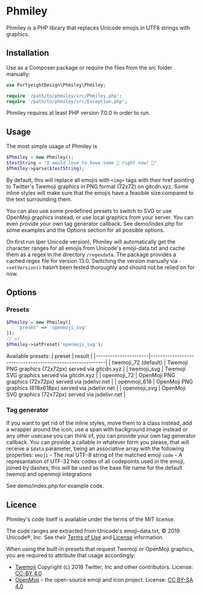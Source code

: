 # Phmiley

Phmiley is a PHP library that replaces Unicode emojis in UTF8 strings with graphics.

## Installation

Use as a Composer package or require the files from the src folder manually:

```php
use FortyeightDesign\Phmiley\Phmiley;

require '/path/to/phmiley/src/Phmiley.php';
require '/path/to/phmiley/src/Exception.php';
```

Phmiley requires at least PHP version 7.0.0 in order to run.


## Usage

The most simple usage of Phmiley is

```php
$Phmiley = new Phmiley();
$testString = "I would love to have some 🍕 right now! 🤤"
$Phmiley->parse($testString);
```

By default, this will replace all emojis with `<img>` tags with their href pointing to Twitter's Twemoji graphics in PNG format (72x72) on gitcdn.xyz. Some inline styles will make sure that the emojis have a feasible size compared to the text surrounding them.

You can also use some predefined presets to switch to SVG or use OpenMoji graphics instead, or use local graphics from your server. You can even provide your own tag generator callback. See demo/index.php for some examples and the Options section for all possible options.

On first run (per Unicode version), Phmiley will automatically get the character ranges for all emojis from Unicode's emoji-data.txt and cache them as a regex in the directory `/regexdata`. The package provides a cached regex file for version 13.0. Switching the version manually via `->setVersion()` hasn't been tested thoroughly and should not be relied on for now.

## Options

### Presets

```php
$Phmiley = new Phmiley([
    'preset' => 'openmoji_svg'
]);
// or
$Phmiley->setPreset('openmoji_svg');
```

Available presets:
| preset               | result                                                    |
|----------------------|-----------------------------------------------------------|
| twemoji_72 (default) | Twemoji PNG graphics (72x72px) served via gitcdn.xyz      |
| twemoji_svg          | Twemoji SVG graphics served via gitcdn.xyz                |
| openmoji_72          | OpenMoji PNG graphics (72x72px) served via jsdelivr.net   |
| openmoji_618         | OpenMoji PNG graphics (618x618px) served via jsdelivr.net |
| openmoji_svg         | OpenMoji SVG graphics (72x72px) served via jsdelivr.net   |


### Tag generator

If you want to get rid of the inline styles, move them to a class instead, add a wrapper around the icon, use a span with background image instead or any other usecase you can think of, you can provide your own tag generator callback. You can provide a callable in whatever form you please, that will receive a `$data` parameter, being an associative array with the following properties:
`emoji` - The real UTF-8 string of the matched emoji
`code` - A represantation of UTF-32 hex codes of all codepoints used in the emoji, joined by dashes; this will be used as the base file name for the default twemoji and openmoji integrations

See demo/index.php for example code.

## Licence

Phmiley's code itself is available under the terms of the MIT license.

The code ranges are extracted from Unicode's emoji-data.txt, © 2019 Unicode®, Inc.
See their [Terms of Use](https://www.unicode.org/copyright.html) and [License](https://www.unicode.org/license.html) information.

When using the built-in presets that request Twemoji or OpenMoji graphics, you are required to attribute that usage accordingly:

* [Twemoji](https://github.com/twitter/twemoji) Copyright (c) 2018 Twitter, Inc and other contributors. License: [CC-BY 4.0](https://creativecommons.org/licenses/by/4.0/)
* [OpenMoji](https://openmoji.org/) – the open-source emoji and icon project. License: [CC BY-SA 4.0](https://creativecommons.org/licenses/by-sa/4.0/#)